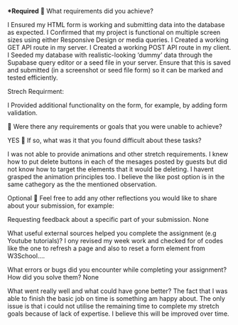 **\*Required**
🎯 What requirements did you achieve?

I Ensured my HTML form is working and submitting data into the database as expected.
I Confirmed that my project is functional on multiple screen sizes using either Responsive Design or media queries.
I Created a working GET API route in my server.
I Created a working POST API route in my client.
I Seeded my database with realistic-looking ‘dummy’ data through the Supabase query editor or a seed file in your server. Ensure that this is saved and submitted (in a screenshot or seed file form) so it can be marked and tested efficiently.

Strech Requirment:

I Provided additional functionality on the form, for example, by adding form validation.

🎯 Were there any requirements or goals that you were unable to achieve?

YES
🎯 If so, what was it that you found difficult about these tasks?

I was not able to provide animations and other stretch requirements. I knew how to put delete buttons in each of the mesages posted by guests but did not know how to target the elements that it would be deleting. I havent grasped the animation principles too. I believe the like post option is in the same cathegory as the the mentioned observation.

Optional
🏹 Feel free to add any other reflections you would like to share about your submission, for example:

Requesting feedback about a specific part of your submission. None

What useful external sources helped you complete the assignment (e.g Youtube tutorials)? I ony revised my week work and checked for of codes like the one to refresh a page and also to reset a form element from W3School....

What errors or bugs did you encounter while completing your assignment? How did you solve them? None

What went really well and what could have gone better? The fact that I was able to finish the basic job on time is something am happy about. The only issue is that i could not utilise the remaining time to complete my stretch goals because of lack of expertise. I believe this will be improved over time.

